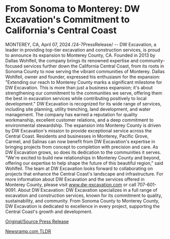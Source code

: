 # From Sonoma to Monterey: DW Excavation's Commitment to California's Central Coast

MONTEREY, CA, April 07, 2024 /24-7PressRelease/ -- DW Excavation, a leader in providing top-tier excavation and construction services, is proud to announce its expansion to Monterey County, CA. Founded in 2013 by Dallas Wohlfeil, the company brings its renowned expertise and community-focused services further down the California Central Coast, from its roots in Sonoma County to now serving the vibrant communities of Monterey.  Dallas Wohlfeil, owner and founder, expressed his enthusiasm for the expansion: "Extending our reach to Monterey County marks a significant milestone for DW Excavation. This is more than just a business expansion; it's about strengthening our commitment to the communities we serve, offering them the best in excavation services while contributing positively to local development."  DW Excavation is recognized for its wide range of services, including site planning, utility trenching, land development, and water management. The company has earned a reputation for quality workmanship, excellent customer relations, and a deep commitment to environmental stewardship.  The expansion into Monterey County is driven by DW Excavation's mission to provide exceptional service across the Central Coast. Residents and businesses in Monterey, Pacific Grove, Carmel, and Salinas can now benefit from DW Excavation's expertise in bringing projects from concept to completion with precision and care.  As DW Excavation grows, so does its dedication to the communities it serves. "We're excited to build new relationships in Monterey County and beyond, offering our expertise to help shape the future of this beautiful region," said Wohlfeil. The team at DW Excavation looks forward to collaborating on projects that enhance the Central Coast's landscape and infrastructure.  For more information about DW Excavation and the services offered in Monterey County, please visit www.dw-excavation.com or call 707-601-9091.  About DW Excavation:  DW Excavation specializes in a full range of excavation and construction services, known for its commitment to quality, sustainability, and community. From Sonoma County to Monterey County, DW Excavation is dedicated to excellence in every project, supporting the Central Coast's growth and development. 

[Original/Source Press Release](https://www.24-7pressrelease.com/press-release/509857/from-sonoma-to-monterey-dw-excavations-commitment-to-californias-central-coast) 

[Newsramp.com TLDR](https://newsramp.com/None) 